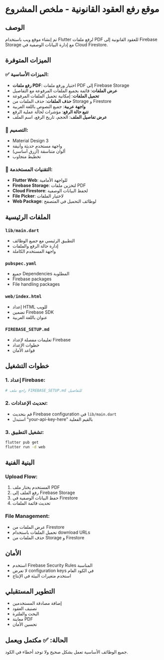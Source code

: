 # موقع رفع العقود القانونية - ملخص المشروع

## الوصف
تم إنشاء موقع ويب باستخدام Flutter لرفع ملفات PDF للعقود القانونية إلى Firebase Storage مع إدارة البيانات الوصفية في Cloud Firestore.

## الميزات المتوفرة

### ✅ الميزات الأساسية:
- **رفع ملفات PDF**: اختيار ورفع ملفات PDF إلى Firebase Storage
- **عرض الملفات**: قائمة بجميع الملفات المرفوعة مع التفاصيل
- **تحميل الملفات**: إمكانية تحميل الملفات المرفوعة
- **حذف الملفات**: حذف الملفات من Storage و Firestore
- **واجهة عربية**: جميع النصوص باللغة العربية
- **تتبع حالة الرفع**: مؤشرات لحالة عملية الرفع
- **عرض تفاصيل الملف**: الحجم، تاريخ الرفع، اسم الملف

### 🎨 التصميم:
- Material Design 3
- واجهة مستخدم حديثة وأنيقة
- ألوان متناسقة (أزرق أساسي)
- تخطيط متجاوب

### 🔧 التقنيات المستخدمة:
- **Flutter Web**: للواجهة الأمامية
- **Firebase Storage**: لتخزين ملفات PDF
- **Cloud Firestore**: لحفظ البيانات الوصفية
- **File Picker**: لاختيار الملفات
- **Web Package**: لوظائف التحميل في المتصفح

## الملفات الرئيسية

### `lib/main.dart`
- التطبيق الرئيسي مع جميع الوظائف
- إدارة حالة الرفع والملفات
- واجهة المستخدم الكاملة

### `pubspec.yaml`
- جميع Dependencies المطلوبة
- Firebase packages
- File handling packages

### `web/index.html`
- إعداد HTML للويب
- تضمين Firebase SDK
- عنوان باللغة العربية

### `FIREBASE_SETUP.md`
- تعليمات مفصلة لإعداد Firebase
- خطوات الإعداد
- قواعد الأمان

## خطوات التشغيل

### 1. إعداد Firebase:
```bash
# راجع ملف FIREBASE_SETUP.md للتفاصيل
```

### 2. تحديث الإعدادات:
- قم بتحديث Firebase configuration في `lib/main.dart`
- استبدل "your-api-key-here" بالقيم الفعلية

### 3. تشغيل التطبيق:
```bash
flutter pub get
flutter run -d web
```

## البنية الفنية

### Upload Flow:
1. المستخدم يختار ملف PDF
2. رفع الملف إلى Firebase Storage
3. حفظ البيانات الوصفية في Firestore
4. تحديث قائمة الملفات

### File Management:
- عرض الملفات من Firestore
- تحميل الملفات باستخدام download URLs
- حذف الملفات من Storage و Firestore

## الأمان
- استخدم Firebase Security Rules المناسبة
- لا تعرض configuration keys في الكود العام
- استخدم متغيرات البيئة في الإنتاج

## التطوير المستقبلي
- إضافة مصادقة المستخدمين
- تصنيف العقود
- البحث والفلترة
- معاينة PDF
- تحسين الأمان

## الحالة: ✅ مكتمل ويعمل
جميع الوظائف الأساسية تعمل بشكل صحيح ولا توجد أخطاء في الكود.
